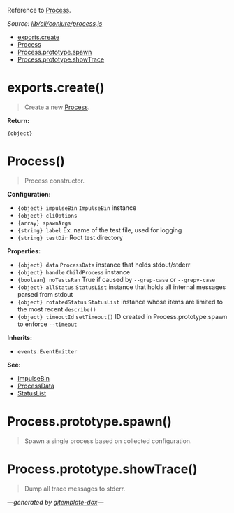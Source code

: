 Reference to [Process](#process).

_Source: [lib/cli/conjure/process.js](../lib/cli/conjure/process.js)_

- [exports.create](#exportscreate)
- [Process](#process)
- [Process.prototype.spawn](#processprototypespawn)
- [Process.prototype.showTrace](#processprototypeshowtrace)

# exports.create()

> Create a new [Process](#process).

**Return:**

`{object}`

# Process()

> Process constructor.

**Configuration:**

- `{object} impulseBin` `ImpulseBin` instance
- `{object} cliOptions`
- `{array} spawnArgs`
- `{string} label` Ex. name of the test file, used for logging
- `{string} testDir` Root test directory

**Properties:**

- `{object} data` `ProcessData` instance that holds stdout/stderr
- `{object} handle` `ChildProcess` instance
- `{boolean} noTestsRan` True if caused by `--grep-case` or `--grepv-case`
- `{object} allStatus` `StatusList` instance that holds all internal messages parsed from stdout
- `{object} rotatedStatus` `StatusList` instance whose items are limited to the most recent `describe()`
- `{object} timeoutId` `setTimeout()` ID created in Process.prototype.spawn to enforce `--timeout`

**Inherits:**

- `events.EventEmitter`

**See:**

- [ImpulseBin](https://github.com/codeactual/impulse-bin/blob/master/docs/ImpulseBin.md)
- [ProcessData](ProcessData.md)
- [StatusList](StatusList.md)

# Process.prototype.spawn()

> Spawn a single process based on collected configuration.

# Process.prototype.showTrace()

> Dump all trace messages to stderr.

_&mdash;generated by [gitemplate-dox](https://github.com/codeactual/gitemplate-dox)&mdash;_
